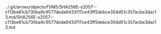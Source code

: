 ../.git/annex/objects/f1/M5/SHA256E-s2057--c113be81cb730ba9c9577deda9433f17ce43ff5debce354d51c357acbe3dac13.md/SHA256E-s2057--c113be81cb730ba9c9577deda9433f17ce43ff5debce354d51c357acbe3dac13.md